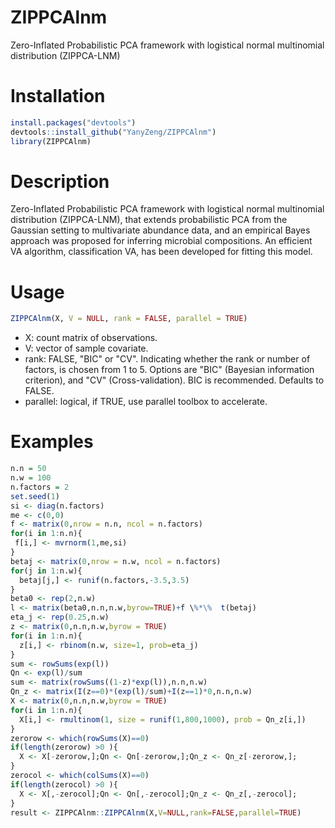 # ZIPPCAlnm
Zero-Inflated Probabilistic PCA framework with logistical normal multinomial distribution (ZIPPCA-LNM)

# Installation
```r
install.packages("devtools")  
devtools::install_github("YanyZeng/ZIPPCAlnm")  
library(ZIPPCAlnm) 
```

# Description
Zero-Inflated Probabilistic PCA framework with logistical normal multinomial distribution (ZIPPCA-LNM), that extends probabilistic PCA from the Gaussian setting to multivariate abundance data, and an empirical Bayes approach was proposed for inferring microbial compositions. An efficient VA algorithm, classification VA, has been developed for fitting this model.

# Usage
```r
ZIPPCAlnm(X, V = NULL, rank = FALSE, parallel = TRUE)
```
* X: count matrix of observations.
* V: vector of sample covariate.
* rank: FALSE, "BIC" or "CV". Indicating whether the rank or number of factors, is chosen from 1 to 5. Options are "BIC" (Bayesian information criterion), and "CV" (Cross-validation). BIC is recommended. Defaults to FALSE.
* parallel: logical, if TRUE, use parallel toolbox to accelerate.


# Examples
```r
n.n = 50
n.w = 100
n.factors = 2
set.seed(1)
si <- diag(n.factors)
me <- c(0,0)
f <- matrix(0,nrow = n.n, ncol = n.factors)
for(i in 1:n.n){
 f[i,] <- mvrnorm(1,me,si)
}
betaj <- matrix(0,nrow = n.w, ncol = n.factors)
for(j in 1:n.w){
  betaj[j,] <- runif(n.factors,-3.5,3.5)
}
beta0 <- rep(2,n.w)
l <- matrix(beta0,n.n,n.w,byrow=TRUE)+f \%*\%  t(betaj)
eta_j <- rep(0.25,n.w)
z <- matrix(0,n.n,n.w,byrow = TRUE)
for(i in 1:n.n){
  z[i,] <- rbinom(n.w, size=1, prob=eta_j)
}
sum <- rowSums(exp(l))
Qn <- exp(l)/sum
sum <- matrix(rowSums((1-z)*exp(l)),n.n,n.w)
Qn_z <- matrix(I(z==0)*(exp(l)/sum)+I(z==1)*0,n.n,n.w)
X <- matrix(0,n.n,n.w,byrow = TRUE)
for(i in 1:n.n){
  X[i,] <- rmultinom(1, size = runif(1,800,1000), prob = Qn_z[i,])
}
zerorow <- which(rowSums(X)==0)
if(length(zerorow) >0 ){
  X <- X[-zerorow,];Qn <- Qn[-zerorow,];Qn_z <- Qn_z[-zerorow,];
}
zerocol <- which(colSums(X)==0)
if(length(zerocol) >0 ){
  X <- X[,-zerocol];Qn <- Qn[,-zerocol];Qn_z <- Qn_z[,-zerocol];
}
result <- ZIPPCAlnm::ZIPPCAlnm(X,V=NULL,rank=FALSE,parallel=TRUE)
 ```
